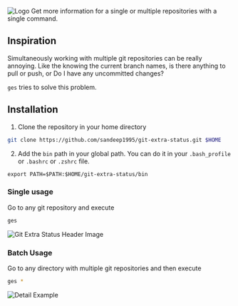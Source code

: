 ![Logo](https://user-images.githubusercontent.com/12299906/42510774-96235a92-846d-11e8-9788-3eefcf8860d8.png)
Get more information for a single or multiple repositories with a single command.

## Inspiration
Simultaneously working with multiple git repositories can be really annoying. 
Like the knowing the current branch names, is there anything to pull or push,
or Do I have any uncommitted changes?

`ges`  tries to solve this problem.



## Installation

1. Clone the repository in your home directory
```bash
git clone https://github.com/sandeep1995/git-extra-status.git $HOME
```
2. Add the `bin` path in your global path. You can do it in your `.bash_profile` or `.bashrc` or `.zshrc` file.
```
export PATH=$PATH:$HOME/git-extra-status/bin
```

### Single usage
Go to any git repository and execute 
```bash
ges
````
![Git Extra Status Header Image](https://user-images.githubusercontent.com/12299906/42509220-d5184848-8468-11e8-9247-fe9c7c77af2d.png)

### Batch Usage
Go to any directory with multiple git repositories and then execute
 ```bash
 ges *
 ```
![Detail Example](https://user-images.githubusercontent.com/12299906/42510456-920ea61a-846c-11e8-80c2-598268ece9ee.png)
